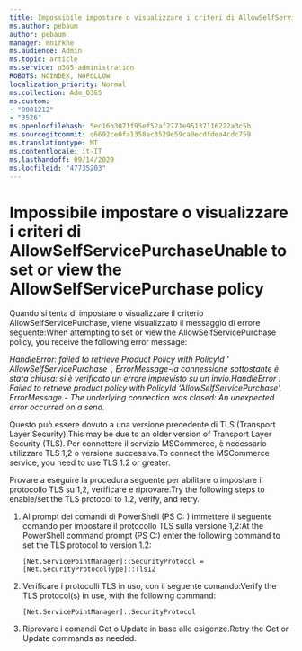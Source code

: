 ```yaml
---
title: Impossibile impostare o visualizzare i criteri di AllowSelfServicePurchase
ms.author: pebaum
author: pebaum
manager: mnirkhe
ms.audience: Admin
ms.topic: article
ms.service: o365-administration
ROBOTS: NOINDEX, NOFOLLOW
localization_priority: Normal
ms.collection: Adm_O365
ms.custom:
- "9001212"
- "3526"
ms.openlocfilehash: 5ec16b3071f95ef52af2771e95137116222a3c5b
ms.sourcegitcommit: c6692ce0fa1358ec3529e59ca0ecdfdea4cdc759
ms.translationtype: MT
ms.contentlocale: it-IT
ms.lasthandoff: 09/14/2020
ms.locfileid: "47735203"
---
```

# <a name="unable-to-set-or-view-the-allowselfservicepurchase-policy"></a><span data-ttu-id="58d43-102">Impossibile impostare o visualizzare i criteri di AllowSelfServicePurchase</span><span class="sxs-lookup"><span data-stu-id="58d43-102">Unable to set or view the AllowSelfServicePurchase policy</span></span>

<span data-ttu-id="58d43-103">Quando si tenta di impostare o visualizzare il criterio AllowSelfServicePurchase, viene visualizzato il messaggio di errore seguente:</span><span class="sxs-lookup"><span data-stu-id="58d43-103">When attempting to set or view the AllowSelfServicePurchase policy, you receive the following error message:</span></span>

<span data-ttu-id="58d43-104">*HandleError: failed to retrieve Product Policy with PolicyId ' AllowSelfServicePurchase ', ErrorMessage-la connessione sottostante è stata chiusa: si è verificato un errore imprevisto su un invio.*</span><span class="sxs-lookup"><span data-stu-id="58d43-104">*HandleError : Failed to retrieve product policy with PolicyId 'AllowSelfServicePurchase', ErrorMessage - The underlying connection was closed: An unexpected error occurred on a send.*</span></span>

<span data-ttu-id="58d43-105">Questo può essere dovuto a una versione precedente di TLS (Transport Layer Security).</span><span class="sxs-lookup"><span data-stu-id="58d43-105">This may be due to an older version of Transport Layer Security (TLS).</span></span> <span data-ttu-id="58d43-106">Per connettere il servizio MSCommerce, è necessario utilizzare TLS 1,2 o versione successiva.</span><span class="sxs-lookup"><span data-stu-id="58d43-106">To connect the MSCommerce service, you need to use TLS 1.2 or greater.</span></span>  

<span data-ttu-id="58d43-107">Provare a eseguire la procedura seguente per abilitare o impostare il protocollo TLS su 1,2, verificare e riprovare.</span><span class="sxs-lookup"><span data-stu-id="58d43-107">Try the following steps to enable/set the TLS protocol to 1.2, verify, and retry.</span></span>
 1. <span data-ttu-id="58d43-108">Al prompt dei comandi di PowerShell (PS C: \) immettere il seguente comando per impostare il protocollo TLS sulla versione 1,2:</span><span class="sxs-lookup"><span data-stu-id="58d43-108">At the PowerShell command prompt (PS C:\) enter the following command to set the TLS protocol to version 1.2:</span></span>

    `[Net.ServicePointManager]::SecurityProtocol = [Net.SecurityProtocolType]::Tls12`

2. <span data-ttu-id="58d43-109">Verificare i protocolli TLS in uso, con il seguente comando:</span><span class="sxs-lookup"><span data-stu-id="58d43-109">Verify the TLS protocol(s) in use, with the following command:</span></span>

    `[Net.ServicePointManager]::SecurityProtocol` 

3. <span data-ttu-id="58d43-110">Riprovare i comandi Get o Update in base alle esigenze.</span><span class="sxs-lookup"><span data-stu-id="58d43-110">Retry the Get or Update commands as needed.</span></span>

